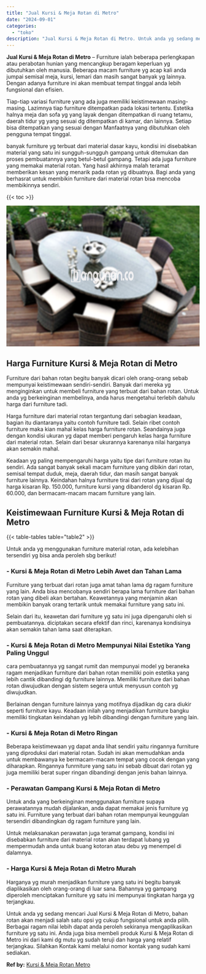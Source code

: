 ```yaml
---
title: "Jual Kursi & Meja Rotan di Metro"
date: "2024-09-01"
categories: 
  - "toko"
description: "Jual Kursi & Meja Rotan di Metro. Untuk anda yg sedang mencari Jual Kursi & Meja Rotan di Metro, bahan rotan akan menjadi salah satu opsi yg cukup fungsional..."
---
```


**Jual Kursi & Meja Rotan di Metro** – Furniture ialah beberapa perlengkapan atau perabotan hunian yang mencangkup beragam keperluan yg dibutuhkan oleh manusia. Beberapa macam furniture yg acap kali anda jumpai semisal meja, kursi, lemari dan masih sangat banyak yg lainnya. Dengan adanya furniture ini akan membuat tempat tinggal anda lebih fungsional dan efisien.

Tiap-tiap variasi furniture yang ada juga memiliki keistimewaan masing-masing. Lazimnya tiap furniture ditempatkan pada lokasi tertentu. Estetika halnya meja dan sofa yg yang layak dengan ditempatkan di ruang tetamu, daerah tidur yg yang sesuai dg ditempatkan di kamar, dan lainnya. Setiap bisa ditempatkan yang sesuai dengan Manfaatnya yang dibutuhkan oleh pengguna tempat tinggal.

banyak furniture yg terbuat dari material dasar kayu, kondisi ini disebabkan material yang satu ini sungguh-sungguh gampang untuk ditemukan dan proses pembuatannya yang betul-betul gampang. Tetapi ada juga furniture yang memakai material rotan. Yang hasil akhirnya malah teramat memberikan kesan yang menarik pada rotan yg dibuatnya. Bagi anda yang berhasrat untuk membikin furniture dari material rotan bisa mencoba membikinnya sendiri.

{{< toc >}}

![Jual Kursi & Meja Rotan di Metro](/images/kursi-meja-rotan-murah10.png)

## Harga Furniture Kursi & Meja Rotan di Metro

Furniture dari bahan rotan begitu banyak dicari oleh orang-orang sebab mempunyai keistimewaan sendiri-sendiri. Banyak dari mereka yg menginginkan untuk membeli furniture yang terbuat dari bahan rotan. Untuk anda yg berkeinginan membelinya, anda harus mengetahui terlebih dahulu harga dari furniture tadi.

Harga furniture dari material rotan tergantung dari sebagian keadaan, bagian itu diantaranya yaitu contoh furniture tadi. Selain ribet contoh furniture maka kian mahal kelas harga furniture rotan. Seandainya juga dengan kondisi ukuran yg dapat memberi pengaruh kelas harga furniture dari material rotan. Selain dari besar ukurannya karenanya nilai harganya akan semakin mahal.

Keadaan yg paling mempengaruhi harga yaitu tipe dari furniture rotan itu sendiri. Ada sangat banyak sekali macam furniture yang dibikin dari rotan, semisal tempat duduk, meja, daerah tidur, dan masih sangat banyak furniture lainnya. Keindahan halnya furniture tirai dari rotan yang dijual dg harga kisaran Rp. 150.000, furniture kursi yang dibanderol dg kisaran Rp. 60.000, dan bermacam-macam macam furniture yang lain.

## Keistimewaan Furniture Kursi & Meja Rotan di Metro

{{< table-tables table="table2" >}}

Untuk anda yg menggunakan furniture material rotan, ada kelebihan tersendiri yg bisa anda peroleh sbg berikut!

### \- Kursi & Meja Rotan di Metro Lebih Awet dan Tahan Lama

Furniture yang terbuat dari rotan juga amat tahan lama dg ragam furniture yang lain. Anda bisa mencobanya sendiri berapa lama furniture dari bahan rotan yang dibeli akan bertahan. Keawetannya yang menjamin akan membikin banyak orang tertarik untuk memakai furniture yang satu ini.

Selain dari itu, keawetan dari furniture yg satu ini juga dipengaruhi oleh si pembuatannya. diciptakan secara efektif dan rinci, karenanya kondisinya akan semakin tahan lama saat diterapkan.

### \- Kursi & Meja Rotan di Metro Mempunyai Nilai Estetika Yang Paling Unggul

cara pembuatannya yg sangat rumit dan mempunyai model yg beraneka ragam menjadikan furniture dari bahan rotan memiliki poin estetika yang lebih cantik dibandingi dg furniture lainnya. Memiliki furniture dari bahan rotan diwujudkan dengan sistem segera untuk menyusun contoh yg diwujudkan.

Berlainan dengan furniture lainnya yang motifnya dijadikan dg cara diukir seperti furniture kayu. Keadaan inilah yang menjadikan furniture bangku memiliki tingkatan keindahan yg lebih dibandingi dengan furniture yang lain.

### \- Kursi & Meja Rotan di Metro Ringan

Beberapa keistimewaan yg dapat anda lihat sendiri yaitu ringannya furniture yang diproduksi dari material rotan. Sudah ini akan memudahkan anda untuk membawanya ke bermacam-macam tempat yang cocok dengan yang diharapkan. Ringannya funrniture yang satu ini sebab dibuat dari rotan yg juga memiliki berat super ringan dibandingi dengan jenis bahan lainnya.

### \- Perawatan Gampang Kursi & Meja Rotan di Metro

Untuk anda yang berkeinginan menggunakan furniture supaya perawatannya mudah dijalankan, anda dapat memakai jenis furniture yg satu ini. Furniture yang terbuat dari bahan rotan mempunyai keunggulan tersendiri dibandingkan dg ragam furniture yang lain.

Untuk melaksanakan perawatan juga teramat gampang, kondisi ini disebabkan furniture dari material rotan akan terdapat lubang yg mempermudah anda untuk buang kotoran atau debu yg menempel di dalamnya.

### \- Harga Kursi & Meja Rotan di Metro Murah

Harganya yg murah menjadikan furniture yang satu ini begitu banyak diaplikasikan oleh orang-orang di luar sana. Bahannya yg gampang diperoleh menciptakan furniture yg satu ini mempunyai tingkatan harga yg terjangkau.

Untuk anda yg sedang mencari Jual Kursi & Meja Rotan di Metro, bahan rotan akan menjadi salah satu opsi yg cukup fungsional untuk anda pilih. Berbagai ragam nilai lebih dapat anda peroleh sekiranya mengaplikasikan furniture yg satu ini. Anda juga bisa membeli produk Kursi & Meja Rotan di Metro ini dari kami dg mutu yg sudah teruji dan harga yang relatif terjangkau. Silahkan Kontak kami melalui nomor kontak yang sudah kami sediakan.

**Ref by:** [Kursi & Meja Rotan Metro](https://id.wikipedia.org/wiki/Kursi)
